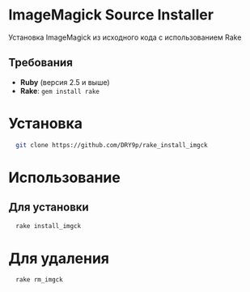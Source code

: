 # ImageMagick Source Installer

Установка ImageMagick из исходного кода с использованием Rake

## Требования

- **Ruby** (версия 2.5 и выше)
- **Rake**: `gem install rake`

# Установка
```bash
  git clone https://github.com/DRY9p/rake_install_imgck
```
# Использование

## Для установки
```bash
  rake install_imgck
```

# Для удаления
```bash
  rake rm_imgck
```